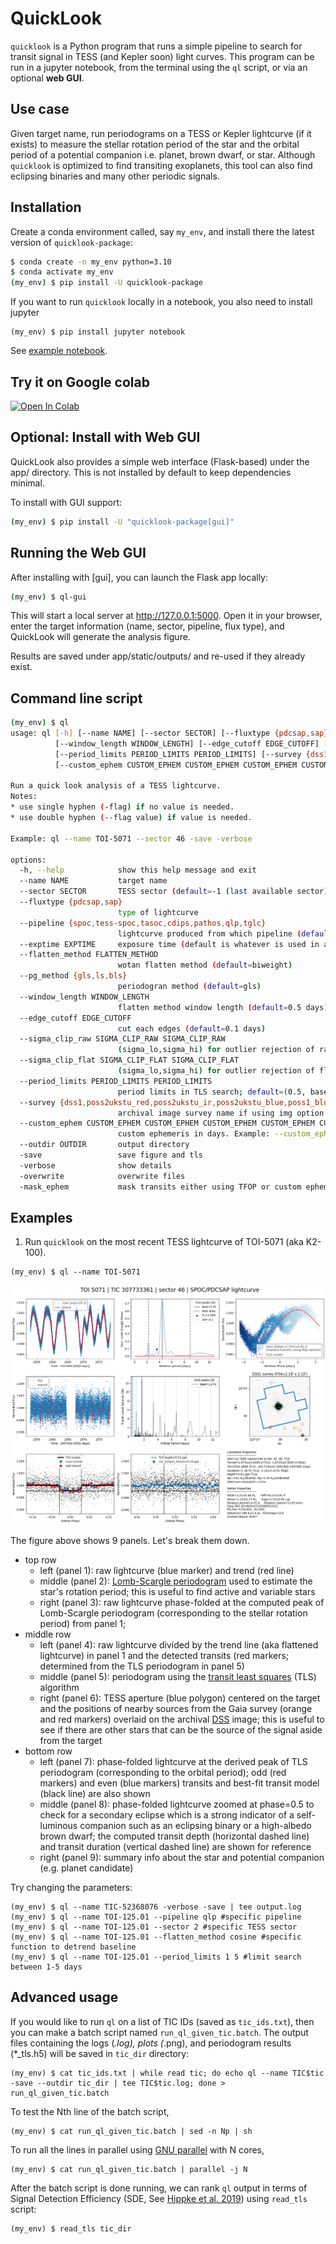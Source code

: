 # QuickLook
`quicklook` is a Python program that runs a simple pipeline to search for transit signal in TESS (and Kepler soon) light curves. This program can be run in a jupyter notebook, from the terminal using the `ql` script, or via an optional **web GUI**.

## Use case
Given target name, run periodograms on a TESS or Kepler lightcurve (if it exists) to measure the stellar rotation period of the star and the orbital period of a potential companion i.e. planet, brown dwarf, or star.
Although `quicklook` is optimized to find transiting exoplanets, this tool can also find eclipsing binaries and many other periodic signals.

## Installation
Create a conda environment called, say `my_env`, and install there the latest version of `quicklook-package`:

```bash
$ conda create -n my_env python=3.10
$ conda activate my_env
(my_env) $ pip install -U quicklook-package
```

If you want to run `quicklook` locally in a notebook, you also need to install jupyter
```
(my_env) $ pip install jupyter notebook
```
See [example notebook](https://github.com/jpdeleon/quicklook/blob/main/notebook/examples.ipynb).

## Try it on Google colab

<a href="https://colab.research.google.com/github/jpdeleon/quicklook/blob/main/notebook/examples.ipynb" target="_parent"><img src="https://colab.research.google.com/assets/colab-badge.svg" alt="Open In Colab"/></a>

## Optional: Install with Web GUI
QuickLook also provides a simple web interface (Flask-based) under the app/ directory.
This is not installed by default to keep dependencies minimal.

To install with GUI support:
```bash
(my_env) $ pip install -U "quicklook-package[gui]"
```

## Running the Web GUI

After installing with [gui], you can launch the Flask app locally:

```bash
(my_env) $ ql-gui
```

This will start a local server at http://127.0.0.1:5000.
Open it in your browser, enter the target information (name, sector, pipeline, flux type), and QuickLook will generate the analysis figure.

Results are saved under app/static/outputs/ and re-used if they already exist.

## Command line script
```bash
(my_env) $ ql
usage: ql [-h] [--name NAME] [--sector SECTOR] [--fluxtype {pdcsap,sap}] [--pipeline {spoc,tess-spoc,tasoc,cdips,pathos,qlp,tglc}] [--exptime EXPTIME] [--flatten_method FLATTEN_METHOD] [--pg_method {gls,ls,bls}]
          [--window_length WINDOW_LENGTH] [--edge_cutoff EDGE_CUTOFF] [--sigma_clip_raw SIGMA_CLIP_RAW SIGMA_CLIP_RAW] [--sigma_clip_flat SIGMA_CLIP_FLAT SIGMA_CLIP_FLAT]
          [--period_limits PERIOD_LIMITS PERIOD_LIMITS] [--survey {dss1,poss2ukstu_red,poss2ukstu_ir,poss2ukstu_blue,poss1_blue,poss1_red,all,quickv,phase2_gsc2,phase2_gsc1}]
          [--custom_ephem CUSTOM_EPHEM CUSTOM_EPHEM CUSTOM_EPHEM CUSTOM_EPHEM CUSTOM_EPHEM CUSTOM_EPHEM] [--outdir OUTDIR] [-save] [-verbose] [-overwrite] [-mask_ephem]

Run a quick look analysis of a TESS lightcurve.
Notes:
* use single hyphen (-flag) if no value is needed.
* use double hyphen (--flag value) if value is needed.

Example: ql --name TOI-5071 --sector 46 -save -verbose

options:
  -h, --help            show this help message and exit
  --name NAME           target name
  --sector SECTOR       TESS sector (default=-1 (last available sector))
  --fluxtype {pdcsap,sap}
                        type of lightcurve
  --pipeline {spoc,tess-spoc,tasoc,cdips,pathos,qlp,tglc}
                        lightcurve produced from which pipeline (default=SPOC)
  --exptime EXPTIME     exposure time (default is whatever is used in available sector)
  --flatten_method FLATTEN_METHOD
                        wotan flatten method (default=biweight)
  --pg_method {gls,ls,bls}
                        periodogran method (default=gls)
  --window_length WINDOW_LENGTH
                        flatten method window length (default=0.5 days)
  --edge_cutoff EDGE_CUTOFF
                        cut each edges (default=0.1 days)
  --sigma_clip_raw SIGMA_CLIP_RAW SIGMA_CLIP_RAW
                        (sigma_lo,sigma_hi) for outlier rejection of raw lc before flattening/detrending
  --sigma_clip_flat SIGMA_CLIP_FLAT SIGMA_CLIP_FLAT
                        (sigma_lo,sigma_hi) for outlier rejection of flattened/detrended lc
  --period_limits PERIOD_LIMITS PERIOD_LIMITS
                        period limits in TLS search; default=(0.5, baseline/2) d
  --survey {dss1,poss2ukstu_red,poss2ukstu_ir,poss2ukstu_blue,poss1_blue,poss1_red,all,quickv,phase2_gsc2,phase2_gsc1}
                        archival image survey name if using img option (default=dss1)
  --custom_ephem CUSTOM_EPHEM CUSTOM_EPHEM CUSTOM_EPHEM CUSTOM_EPHEM CUSTOM_EPHEM CUSTOM_EPHEM
                        custom ephemeris in days. Example: --custom_ephem Tc Tcerr P Perr Tdur Tdurerr
  --outdir OUTDIR       output directory
  -save                 save figure and tls
  -verbose              show details
  -overwrite            overwrite files
  -mask_ephem           mask transits either using TFOP or custom ephemerides if available (default=False)
```

## Examples

1. Run `quicklook` on the most recent TESS lightcurve of TOI-5071 (aka K2-100).

```shell
(my_env) $ ql --name TOI-5071
```
![img](tests/TOI5071_s46_pdcsap_sc.png)

The figure above shows 9 panels. Let's break them down.
* top row
  - left (panel 1): raw lightcurve (blue marker) and trend (red line)
  - middle (panel 2): [Lomb-Scargle periodogram](https://docs.astropy.org/en/stable/timeseries/lombscargle.html) used to estimate the star's rotation period; this is useful to find active and variable stars
  - right (panel 3): raw lightcurve phase-folded at the computed peak of Lomb-Scargle periodogram (corresponding to the stellar rotation period) from panel 1;
* middle row
  - left (panel 4): raw lightcurve divided by the trend line (aka flattened lightcurve) in panel 1 and the detected transits (red markers; determined from the TLS periodogram in panel 5)
  - middle (panel 5): periodogram using the [transit least squares](https://ui.adsabs.harvard.edu/abs/2019A%26A...623A..39H/abstract) (TLS) algorithm
  - right (panel 6): TESS aperture (blue polygon) centered on the target and the positions of nearby sources from the Gaia survey (orange and red markers) overlaid on the archival [DSS](https://archive.stsci.edu/cgi-bin/dss_form) image; this is useful to see if there are other stars that can be the source of the signal aside from the target
* bottom row
  - left (panel 7): phase-folded lightcurve at the derived peak of TLS periodogram (corresponding to the orbital period); odd (red markers) and even (blue markers) transits and best-fit transit model (black line) are also shown
  - middle (panel 8): phase-folded lightcurve zoomed at phase=0.5 to check for a secondary eclipse which is a strong indicator of a self-luminous companion such as an eclipsing binary or a high-albedo brown dwarf; the computed transit depth (horizontal dashed line) and transit duration (vertical dashed line) are shown for reference
  - right (panel 9): summary info about the star and potential companion (e.g. planet candidate)

Try changing the parameters:
```shell
(my_env) $ ql --name TIC-52368076 -verbose -save | tee output.log
(my_env) $ ql --name TOI-125.01 --pipeline qlp #specific pipeline
(my_env) $ ql --name TOI-125.01 --sector 2 #specific TESS sector
(my_env) $ ql --name TOI-125.01 --flatten_method cosine #specific function to detrend baseline
(my_env) $ ql --name TOI-125.01 --period_limits 1 5 #limit search between 1-5 days
```

## Advanced usage

If you would like to run `ql` on a list of TIC IDs (saved as `tic_ids.txt`), then you can make a batch script named `run_ql_given_tic.batch`. The output files containing the logs (*.log), plots (*.png), and periodogram results (*_tls.h5) will be saved in `tic_dir` directory:

```shell
(my_env) $ cat tic_ids.txt | while read tic; do echo ql --name TIC$tic -save --outdir tic_dir | tee TIC$tic.log; done > run_ql_given_tic.batch
```

To test the Nth line of the batch script,

```shell
(my_env) $ cat run_ql_given_tic.batch | sed -n Np | sh
```

To run all the lines in parallel using [GNU parallel](https://www.gnu.org/software/parallel/) with N cores,

```shell
(my_env) $ cat run_ql_given_tic.batch | parallel -j N
```

After the batch script is done running, we can rank `ql` output in terms of Signal Detection Efficiency (SDE, See [Hippke et al. 2019](https://ui.adsabs.harvard.edu/abs/2019A%26A...623A..39H/abstract)) using `read_tls` script:

```shell
(my_env) $ read_tls tic_dir
```
